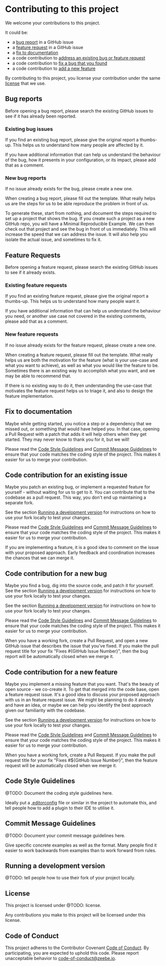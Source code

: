 # Contributing to this project

We welcome your contributions to this project.

It could be:

* a [bug report](#bug-reports) in a GitHub issue
* a [feature request](#feature-requests) in a GitHub issue
* a [fix to documentation](#fix-to-documentation)
* a code contribution to [address an existing bug or feature request](#code-contribution-for-an-existing-issue)
* a code contribution to [fix a bug that you found](#code-contribution-for-a-new-bug)
* a code contribution to [add a new feature](#code-contribution-for-a-new-feature)

By contributing to this project, you license your contribution under the same [license](#license) that we use.

## Bug reports

Before opening a bug report, please search the existing GitHub issues to see if it has already been reported.

### Existing bug issues

If you find an existing bug report, please give the original report a thumbs-up. This helps us to understand how many people are affected by it.

If you have additional information that can help us understand the behaviour of the bug, how it presents in your configuration, or its impact, please add that as a comment.

### New bug reports

If no issue already exists for the bug, please create a new one.

When creating a bug report, please fill out the template. What really helps us are the steps for us to be able reproduce the problem in front of us. 

To generate these, start from nothing, and document the steps required to set up a project that shows the bug. If you create such a project as a new GitHub repo, you will have a Minimal Reproducible Example. We can then check out that project and see the bug in front of us immediately. This will increase the speed that we can address the issue. It will also help you isolate the actual issue, and sometimes to fix it.

## Feature Requests

Before opening a feature request, please search the existing GitHub issues to see if it already exists.

### Existing feature requests

If you find an existing feature request, please give the original report a thumbs-up. This helps us to understand how many people want it.

If you have additional information that can help us understand the behaviour you need, or another use case not covered in the existing comments, please add that as a comment.

### New feature requests

If no issue already exists for the feature request, please create a new one.

When creating a feature request, please fill out the template. What really helps us are both the motivation for the feature (what is your use-case and what you want to achieve), as well as what you would like the feature to be. Sometimes there is an existing way to accomplish what you want, and we may be able to recommend that. 

If there is no existing way to do it, then understanding the use-case that motivates the feature request helps us to triage it, and also to design the feature implementation.  

## Fix to documentation

Maybe while getting started, you notice a step or a dependency that we missed out, or something that would have helped you. In that case, opening a Pull Request with a patch that adds it will help others when they get started. They may never know to thank you for it, but we will!

Please read the [Code Style Guidelines](#code-style-guidelines) and [Commit Message Guidelines](#commit-message-guidelines) to ensure that your code matches the coding style of the project. This makes it easier for us to merge your contribution.

## Code contribution for an existing issue

Maybe you patch an existing bug, or implement a requested feature for yourself - without waiting for us to get to it. You can contribute that to the codebase as a pull request. This way, you don't end up maintaining a separate fork. 

See the section [Running a development version](#running-a-development-version) for instructions on how to use your fork locally to test your changes.

Please read the [Code Style Guidelines](#code-style-guidelines) and [Commit Message Guidelines](#commit-message-guidelines) to ensure that your code matches the coding style of the project. This makes it easier for us to merge your contribution.

If you are implementing a feature, it is a good idea to comment on the issue with your proposed approach. Early feedback and coordination increases the chances that we can merge it.

## Code contribution for a new bug

Maybe you find a bug, dig into the source code, and patch it for yourself. See the section [Running a development version](#running-a-development-version) for instructions on how to use your fork locally to test your changes.

See the section [Running a development version](#running-a-development-version) for instructions on how to use your fork locally to test your changes.

Please read the [Code Style Guidelines](#code-style-guidelines) and [Commit Message Guidelines](#commit-message-guidelines) to ensure that your code matches the coding style of the project. This makes it easier for us to merge your contribution.

When you have a working fork, create a Pull Request, and open a new GitHub issue that describes the issue that you've fixed. If you make the pull request title for your fix "Fixes #{GitHub Issue Number}", then the bug report will be automatically closed when we merge it.

## Code contribution for a new feature

Maybe you implement a missing feature that you want. That's the beauty of open source - we co-create it. To get that merged into the code base, open a feature request issue. It's a good idea to discuss your proposed approach with us in an feature request issue. We might be planning to do it already and have an idea, or maybe we can help you identify the best approach given our familiarity with the codebase.

See the section [Running a development version](#running-a-development-version) for instructions on how to use your fork locally to test your changes.

Please read the [Code Style Guidelines](#code-style-guidelines) and [Commit Message Guidelines](#commit-message-guidelines) to ensure that your code matches the coding style of the project. This makes it easier for us to merge your contribution.

When you have a working fork, create a Pull Request. If you make the pull request title for your fix "Fixes #${GitHub Issue Number}", then the feature request will be automatically closed when we merge it.

## Code Style Guidelines

@TODO: Document the coding style guidelines here.

Ideally put a [.editorconfig](https://editorconfig.org/) file or similar in the project to automate this, and tell people how to add a plugin to their IDE to utilise it.

## Commit Message Guidelines

@TODO: Document your commit message guidelines here.

Give specific concrete examples as well as the format. Many people find it easier to work backwards from examples than to work forward from rules.

## Running a development version

@TODO: tell people how to use their fork of your project locally.

## License

This project is licensed under @TODO: license.

Any contributions you make to this project will be licensed under this license.

## Code of Conduct

This project adheres to the Contributor Covenant [Code of Conduct](https://github.com/zeebe-io/zeebe-client-csharp/blob/master/CODE_OF_CONDUCT.md). By participating, you are expected to uphold this code. Please report unacceptable behavior to [code-of-conduct@zeebe.io](code-of-conduct@zeebe.io).
